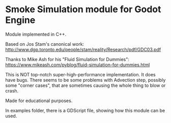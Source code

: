 # Smoke Simulation module for Godot Engine

Module implemented in C++.

Based on Jos Stam's canonical work:
http://www.dgp.toronto.edu/people/stam/reality/Research/pdf/GDC03.pdf

Thanks to Mike Ash for his "Fluid Simulation for Dummies":
https://www.mikeash.com/pyblog/fluid-simulation-for-dummies.html

This is NOT top-notch super-high-performance implementation. It does have bugs.
There seems to be some problems with Advection step, possibly some "corner cases", that are sometimes causing the whole thing to blow or crash.

Made for educational purposes.

In examples folder, there is a GDScript file, showing how this module can be used.